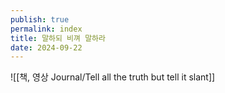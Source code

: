 ```yaml
---
publish: true
permalink: index
title: 말하되 비껴 말하라
date: 2024-09-22
---
```

 ![[책, 영상 Journal/Tell all the truth but tell it slant]]